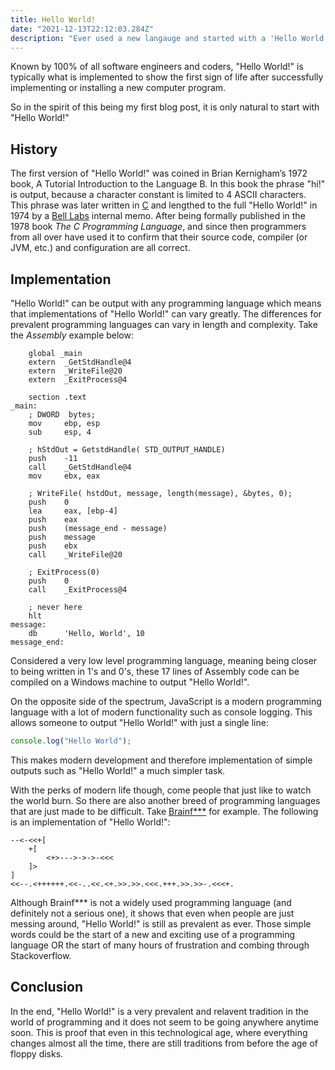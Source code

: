 ```yaml
---
title: Hello World!
date: "2021-12-13T22:12:03.284Z"
description: "Ever used a new langauge and started with a 'Hello World!' output? Find out its origin and a couple uses for it."
---
```


Known by 100% of all software engineers and coders, "Hello World!" is typically what is implemented to show the first sign of life after successfully implementing or installing a new computer program.

So in the spirit of this being my first blog post, it is only natural to start with "Hello World!"

## History ##

The first version of "Hello World!" was coined in Brian Kernigham’s 1972 book, A Tutorial Introduction to the Language B. In this book the phrase "hi!" is output, because a character constant is limited to 4 ASCII characters. This phrase was later written in [C](https://www.cprogramming.com/) and lengthed to the full "Hello World!" in 1974 by a [Bell Labs](https://www.belllabs.com/) internal memo. After being formally published in the 1978 book _The C Programming Language_, and since then programmers from all over have used it to confirm that their source code, compiler (or JVM, etc.) and configuration are all correct. 

## Implementation ##

"Hello World!" can be output with any programming language which means that implementations of "Hello World!" can vary greatly. The differences for prevalent programming languages can vary in length and complexity. Take the _Assembly_ example below:

```vim
    global _main
    extern  _GetStdHandle@4
    extern  _WriteFile@20
    extern  _ExitProcess@4

    section .text
_main:
    ; DWORD  bytes;    
    mov     ebp, esp
    sub     esp, 4

    ; hStdOut = GetstdHandle( STD_OUTPUT_HANDLE)
    push    -11
    call    _GetStdHandle@4
    mov     ebx, eax    

    ; WriteFile( hstdOut, message, length(message), &bytes, 0);
    push    0
    lea     eax, [ebp-4]
    push    eax
    push    (message_end - message)
    push    message
    push    ebx
    call    _WriteFile@20

    ; ExitProcess(0)
    push    0
    call    _ExitProcess@4

    ; never here
    hlt
message:
    db      'Hello, World', 10
message_end:
```


Considered a very low level programming language, meaning being closer to being written in 1's and 0's, these 17 lines of Assembly code can be compiled on a Windows machine to output "Hello World!".

On the opposite side of the spectrum, JavaScript is a modern programming language with a lot of modern functionality such as console logging. This allows someone to output "Hello World!" with just a single line:

```js
console.log("Hello World");
```

This makes modern development and therefore implementation of simple outputs such as "Hello World!" a much simpler task. 

With the perks of modern life though, come people that just like to watch the world burn. So there are also another breed of programming languages that are just made to be difficult. Take [Brainf***](https://en.wikipedia.org/wiki/Brainfuck) for example. The following is an implementation of "Hello World!":

```brainfuck 
--<-<<+[
    +[
        <+>--->->->-<<<
    ]>
]
<<--.<++++++.<<-..<<.<+.>>.>>.<<<.+++.>>.>>-.<<<+.
```

Although Brainf*** is not a widely used programming language (and definitely not a serious one), it shows that even when people are just messing around, "Hello World!" is still as prevalent as ever. Those simple words could be the start of a new and exciting use of a programming language OR the start of many hours of frustration and combing through Stackoverflow.


## Conclusion ##

In the end, "Hello World!" is a very prevalent and relavent tradition in the world of programming and it does not seem to be going anywhere anytime soon. This is proof that even in this technological age, where everything changes almost all the time, there are still traditions from before the age of floppy disks.